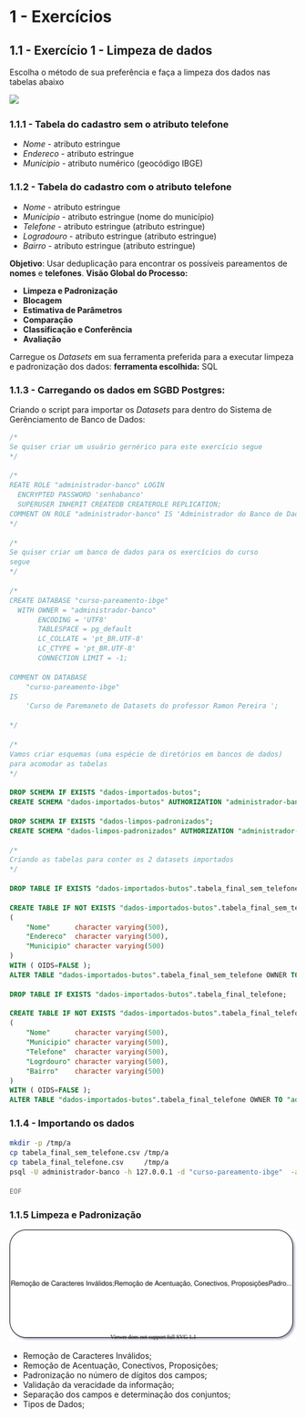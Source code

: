 # 1 - Exercícios

## 1.1 - Exercício 1 - Limpeza de dados
Escolha o método de sua preferência e faça a limpeza dos dados nas tabelas abaixo

![](figuras/1-tabelas_exercicio_1.svg)

### 1.1.1 - Tabela do cadastro sem o atributo telefone 
 - *Nome*      - atributo estringue
 - *Endereco*  - atributo estringue
 - *Municipio* - atributo numérico (geocódigo IBGE)

### 1.1.2 - Tabela do cadastro com o atributo telefone
 - *Nome*       - atributo estringue
 - *Municipio*  - atributo estringue (nome do município)
 - *Telefone*   - atributo estringue (atributo estringue)
 - *Logradouro* - atributo estringue (atributo estringue)
 - *Bairro*     - atributo estringue (atributo estringue)

**Objetivo**: Usar deduplicação para encontrar os possíveis pareamentos de **nomes** e **telefones**.
**Visão Global do Processo:**
 - **Limpeza e Padronização**
 - **Blocagem**
 - **Estimativa de Parâmetros**
 - **Comparação**
 - **Classificação e Conferência**
 - **Avaliação**

Carregue os *Datasets* em sua ferramenta preferida para a executar limpeza e padronização dos dados:
**ferramenta escolhida:** SQL

### 1.1.3 - Carregando os dados em SGBD Postgres:

Criando o script para importar os *Datasets* para dentro do Sistema de Gerênciamento de Banco de Dados:

```sql
/*
Se quiser criar um usuário gernérico para este exercício segue
*/

/*
REATE ROLE "administrador-banco" LOGIN
  ENCRYPTED PASSWORD 'senhabanco'
  SUPERUSER INHERIT CREATEDB CREATEROLE REPLICATION;
COMMENT ON ROLE "administrador-banco" IS 'Administrador do Banco de Dados.';
*/

/*
Se quiser criar um banco de dados para os exercícios do curso
segue
*/

/*
CREATE DATABASE "curso-pareamento-ibge"
  WITH OWNER = "administrador-banco"
       ENCODING = 'UTF8'
       TABLESPACE = pg_default
       LC_COLLATE = 'pt_BR.UTF-8'
       LC_CTYPE = 'pt_BR.UTF-8'
       CONNECTION LIMIT = -1;

COMMENT ON DATABASE 
	"curso-pareamento-ibge"
IS 
	'Curso de Paremaneto de Datasets do professor Ramon Pereira ';

*/

/*
Vamos criar esquemas (uma espécie de diretórios em bancos de dados)
para acomodar as tabelas
*/

DROP SCHEMA IF EXISTS "dados-importados-butos";
CREATE SCHEMA "dados-importados-butos" AUTHORIZATION "administrador-banco";

DROP SCHEMA IF EXISTS "dados-limpos-padronizados";
CREATE SCHEMA "dados-limpos-padronizados" AUTHORIZATION "administrador-banco";

/*
Criando as tabelas para conter os 2 datasets importados
*/

DROP TABLE IF EXISTS "dados-importados-butos".tabela_final_sem_telefone;

CREATE TABLE IF NOT EXISTS "dados-importados-butos".tabela_final_sem_telefone
(
	"Nome"      character varying(500),
	"Endereco"  character varying(500),
	"Municipio" character varying(500)
)
WITH ( OIDS=FALSE );
ALTER TABLE "dados-importados-butos".tabela_final_sem_telefone OWNER TO "administrador-banco";

DROP TABLE IF EXISTS "dados-importados-butos".tabela_final_telefone;

CREATE TABLE IF NOT EXISTS "dados-importados-butos".tabela_final_telefone
(
	"Nome"      character varying(500),
	"Municipio" character varying(500),
	"Telefone"  character varying(500),
	"Logrdouro" character varying(500),
	"Bairro"    character varying(500)
)
WITH ( OIDS=FALSE );
ALTER TABLE "dados-importados-butos".tabela_final_telefone OWNER TO "administrador-banco";

```
### 1.1.4 - Importando os dados

```bash
mkdir -p /tmp/a 
cp tabela_final_sem_telefone.csv /tmp/a
cp tabela_final_telefone.csv     /tmp/a
psql -U administrador-banco -h 127.0.0.1 -d "curso-pareamento-ibge"  -a  <<EOF 

EOF
```


### 1.1.5 Limpeza e Padronização
![](figuras/2-limpeza_padronização_exercicio_1.svg)
 - Remoção de Caracteres Inválidos;
 - Remoção de Acentuação, Conectivos, Proposições;
 - Padronização no número de dígitos dos campos;
 - Validação da veracidade da informação;
 - Separação dos campos e determinação dos conjuntos;
 - Tipos de Dados;



